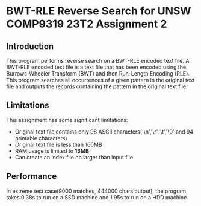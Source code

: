 # BWT-RLE Reverse Search for UNSW COMP9319 23T2 Assignment 2

## Introduction

This program performs reverse search on a BWT-RLE encoded text file. A BWT-RLE encoded text file is a text file that has been encoded using the Burrows-Wheeler Transform (BWT) and then Run-Length Encoding (RLE). This program searches all occurrences of a given pattern in the original text file and outputs the records containing the pattern in the original text file.

## Limitations

This assignment has some significant limitations:

- Original text file contains only 98 ASCII characters('\n','\r','\t','\0' and 94 printable characters)
- Original text file is less than 160MB
- RAM usage is limited to **13MB**
- Can create an index file no larger than input file

## Performance

In extreme test case(9000 matches, 444000 chars output), the program takes 0.38s to run on a SSD machine and 1.95s to run on a HDD machine.